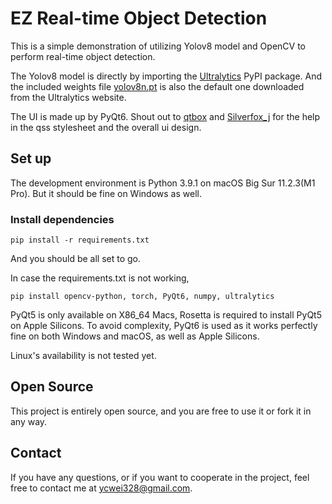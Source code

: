 # EZ Real-time Object Detection
This is a simple demonstration of utilizing Yolov8 model 
and OpenCV to perform real-time object detection.

The Yolov8 model is directly by importing the 
[Ultralytics](https://github.com/ultralytics/ultralytics) 
PyPI package. And the included weights file 
[yolov8n.pt](https://github.com/ez4bk/ezObjectDetection/blob/main/yolov8n.pt) 
is also the default one downloaded from the Ultralytics website.

The UI is made up by PyQt6. Shout out to 
[qtbox](https://github.com/la-vie-est-belle/qtbox) and 
[Silverfox_j](https://space.bilibili.com/9989/) 
for the help in the qss stylesheet and the overall ui design.

## Set up
The development environment is Python 3.9.1 on macOS Big Sur 11.2.3(M1 Pro).
But it should be fine on Windows as well.
### Install dependencies
```shell
pip install -r requirements.txt
```
And you should be all set to go.

In case the requirements.txt is not working,
```shell
pip install opencv-python, torch, PyQt6, numpy, ultralytics
```
PyQt5 is only available on X86_64 Macs, Rosetta is required to install PyQt5 
on Apple Silicons. To avoid complexity, PyQt6 is used as it works perfectly 
fine on both Windows and macOS, as well as Apple Silicons.

Linux's availability is not tested yet.

## Open Source
This project is entirely open source, and you are free to use it or fork it in any way.

## Contact
If you have any questions, or if you want to cooperate in the project, 
feel free to contact me at [ycwei328@gmail.com](mailto:ycwei328@gmail.com).